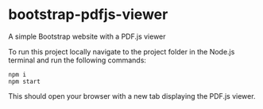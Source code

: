 # bootstrap-pdfjs-viewer
A simple Bootstrap website with a PDF.js viewer

To run this project locally navigate to the project folder in the Node.js terminal and run the following commands:

```shell
npm i
npm start
```
This should open your browser with a new tab displaying the PDF.js viewer.
